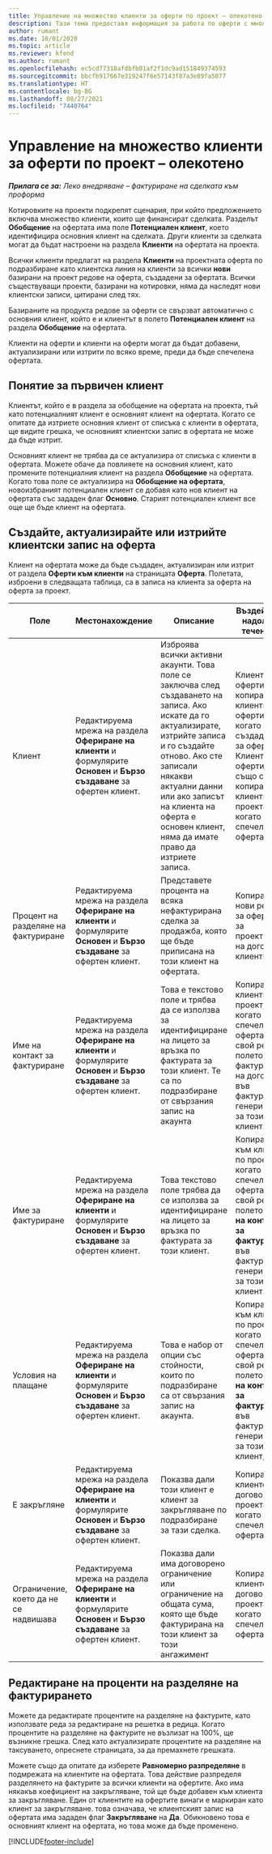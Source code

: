 ```yaml
---
title: Управление на множество клиенти за оферти по проект – олекотено
description: Тази тема предоставя информация за работа по оферти с множество клиенти, които ще финансират проекта. (Sales)
author: rumant
ms.date: 10/01/2020
ms.topic: article
ms.reviewer: kfend
ms.author: rumant
ms.openlocfilehash: ec5cd77318afdbfb01af2f1dc9ad151849374593
ms.sourcegitcommit: bbcfb917667e319247f6e57143f87a3e89fa5077
ms.translationtype: HT
ms.contentlocale: bg-BG
ms.lasthandoff: 08/27/2021
ms.locfileid: "7440764"
---
```

# <a name="manage-multiple-customers-on-project-quotes---lite"></a>Управление на множество клиенти за оферти по проект – олекотено

_**Прилага се за:** Леко внедряване – фактуриране на сделката към проформа_

Котировките на проекти подкрепят сценария, при който предложението включва множество клиенти, които ще финансират сделката. Разделът **Обобщение** на офертата има поле **Потенциален клиент**, което идентифицира основния клиент на сделката. Други клиенти за сделката могат да бъдат настроени на раздела **Клиенти** на офертата на проекта.

Всички клиенти предлагат на раздела **Клиенти** на проектната оферта по подразбиране като клиентска линия на клиенти за всички **нови** базирани на проект редове на оферта, създадени за офертата. Всички съществуващи проекти, базирани на котировки, няма да наследят нови клиентски записи, цитирани след тях.

Базираните на продукта редове за оферти се свързват автоматично с основния клиент, който е и клиентът в полето **Потенциален клиент** на раздела **Обобщение** на офертата.

Клиенти на оферти и клиенти на оферти могат да бъдат добавени, актуализирани или изтрити по всяко време, преди да бъде спечелена офертата.

## <a name="concept-of-a-primary-customer"></a>Понятие за първичен клиент

Клиентът, който е в раздела за обобщение на офертата на проекта, тъй като потенциалният клиент е основният клиент на офертата. Когато се опитате да изтриете основния клиент от списъка с клиенти в офертата, ще видите грешка, че основният клиентски запис в офертата не може да бъде изтрит.

Основният клиент не трябва да се актуализира от списъка с клиенти в офертата. Можете обаче да повлияете на основния клиент, като промените потенциалния клиент на раздела **Обобщение** на офертата. Когато това поле се актуализира на **Обобщение на офертата**, новоизбраният потенциален клиент се добавя като нов клиент на офертата със зададен флаг **Основно**. Старият потенциален клиент все още ще бъде клиент на офертата.

## <a name="create-update-or-delete-a-quote-customer-record"></a>Създайте, актуализирайте или изтрийте клиентски запис на оферта

Клиент на офертата може да бъде създаден, актуализиран или изтрит от раздела **Оферти към клиенти** на страницата **Оферта**. Полетата, изброени в следващата таблица, са в записа на клиента за оферта на оферта за проект.

| **Поле** | **Местонахождение** | **Описание** | **Въздействие надолу по течението** |
| --- | --- | --- | --- |
| Клиент | Редактируема мрежа на раздела **Офериране на клиенти** и формулярите **Основен** и **Бързо създаване** за офертен клиент. | Изброява всички активни акаунти. Това поле се заключва след създаването на записа. Ако искате да го актуализирате, изтрийте записа и го създайте отново. Ако сте записали някакви актуални данни или ако записът на клиента на оферта е основен клиент, няма да имате право да изтриете записа. | Клиентите за оферти се копират като клиенти за оферти, когато се създаде ред за оферти. Клиентите на офертите също се копират на клиентите по проекта, когато се спечели оферта. |
| Процент на разделяне на фактуриране | Редактируема мрежа на раздела **Офериране на клиенти** и формулярите **Основен** и **Бързо създаване** за офертен клиент. | Представете процента на всяка нефактурирана сделка за продажба, която ще бъде приписана на този клиент на офертата. | Копирани в нови редове за оферти и за проектиране на договорни клиенти. |
| Име на контакт за фактуриране | Редактируема мрежа на раздела **Офериране на клиенти** и формулярите **Основен** и **Бързо създаване** за офертен клиент. | Това е текстово поле и трябва да се използва за идентифициране на лицето за връзка по фактурата за този клиент. Те са по подразбиране от свързания запис на акаунта | Копира се на клиенти по проект, когато се спечели оферта, и на свой ред в полето за фактуриране на договор във фактурата, генерирано за този клиент. |
| Име за фактуриране | Редактируема мрежа на раздела **Офериране на клиенти** и формулярите **Основен** и **Бързо създаване** за офертен клиент. | Това текстово поле трябва да се използва за идентифициране на лицето за връзка по фактурата за този клиент. | Копира се към клиенти по проект, когато се спечели оферта, и на свой ред в полето **Име на контакт за фактуриране** във фактурата, генерирана за този клиент. |
| Условия на плащане | Редактируема мрежа на раздела **Офериране на клиенти** и формулярите **Основен** и **Бързо създаване** за офертен клиент. | Това е набор от опции със стойности, които по подразбиране са от свързания запис на акаунта. | Копира се към клиенти по проект, когато се спечели оферта, и на свой ред в полето **Име на контакт за фактуриране** във фактурата, генерирана за този клиент, |
| Е закръгляне | Редактируема мрежа на раздела **Офериране на клиенти** и формулярите **Основен** и **Бързо създаване** за офертен клиент. | Показва дали този клиент е клиент за закръгляване по подразбиране за тази сделка. | Копира се в клиентския договор по проекта, когато се спечели оферта. |
| Ограничение, което да не се надвишава | Редактируема мрежа на раздела **Офериране на клиенти** и формулярите **Основен** и **Бързо създаване** за офертен клиент. | Показва дали има договорено ограничение или ограничение на общата сума, която ще бъде фактурирана на този клиент за този ангажимент | Копира се в клиентския договор по проекта, когато се спечели оферта. |

## <a name="editing-billing-split-percentages"></a>Редактиране на проценти на разделяне на фактурирането

Можете да редактирате процентите на разделяне на фактурите, като използвате реда за редактиране на решетка в редица. Когато процентите на разделяне на фактурите не възлизат на 100%, ще възникне грешка. След като актуализирате процентите на разделяне на таксуването, опреснете страницата, за да премахнете грешката.

Можете също да опитате да изберете **Равномерно разпределяне** в подмрежата на клиентите на офертата. Това действие разпределя разделянето на фактурите за всички клиенти на офертите. Ако има някакъв коефициент на закръгляване, той ще бъде добавен към клиента за закръгляване. Един от клиентите на офертите винаги е маркиран като клиент за закръгляване. това означава, че клиентският запис на офертата има зададен флаг **Закръгляване** на **Да**. Обикновено това е основният клиент на офертата, но това може да бъде променено.


[!INCLUDE[footer-include](../../includes/footer-banner.md)]
